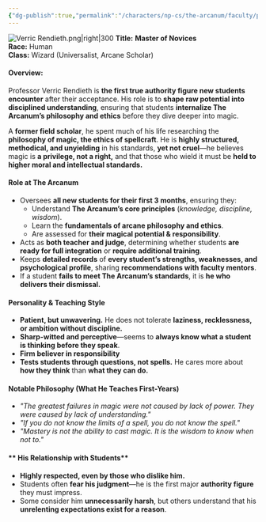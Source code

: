 ```yaml
---
{"dg-publish":true,"permalink":"/characters/np-cs/the-arcanum/faculty/professor-verric-rendieth/","created":"2025-02-28T20:45:25.986-08:00","updated":"2025-03-04T18:26:16.996-08:00"}
---
```


![Verric Rendieth.png|right|300](/img/user/zz.%20Behind%20the%20Scenes/Pictures/Verric%20Rendieth.png)
**Title:** **Master of Novices**  
**Race:** Human  
**Class:** Wizard (Universalist, Arcane Scholar)  

#### **Overview:**  
Professor Verric Rendieth is **the first true authority figure new students encounter** after their acceptance. His role is to **shape raw potential into disciplined understanding**, ensuring that students **internalize The Arcanum’s philosophy and ethics** before they dive deeper into magic.

A **former field scholar**, he spent much of his life researching the **philosophy of magic, the ethics of spellcraft**. He is **highly structured, methodical, and unyielding** in his standards, **yet not cruel**—he believes magic is **a privilege, not a right,** and that those who wield it must be **held to higher moral and intellectual standards.**


####  **Role at The Arcanum**

- Oversees **all new students for their first 3 months**, ensuring they:  
    - Understand **The Arcanum’s core principles** (_knowledge, discipline, wisdom_).  
    - Learn the **fundamentals of arcane philosophy and ethics**.  
    - Are assessed for **their magical potential & responsibility**.
- Acts as **both teacher and judge**, determining whether students **are ready for full integration** or **require additional training**.
- Keeps **detailed records** of **every student’s strengths, weaknesses, and psychological profile**, sharing **recommendations with faculty mentors**.
- If a student **fails to meet The Arcanum’s standards**, it is **he who delivers their dismissal.**

#### **Personality & Teaching Style**

- **Patient, but unwavering.** He does not tolerate **laziness, recklessness, or ambition without discipline.**  
- **Sharp-witted and perceptive**—seems to **always know what a student is thinking before they speak**.  
- **Firm believer in responsibility**
- **Tests students through questions, not spells.** He cares more about **how they think** than **what they can do.** 

#### **Notable Philosophy (What He Teaches First-Years)**

- _"The greatest failures in magic were not caused by lack of power. They were caused by lack of understanding."_
- _"If you do not know the limits of a spell, you do not know the spell."_
- _"Mastery is not the ability to cast magic. It is the wisdom to know when not to."_

#### ** His Relationship with Students**

- **Highly respected, even by those who dislike him.**
- Students often **fear his judgment**—he is the first major **authority figure** they must impress.
- Some consider him **unnecessarily harsh**, but others understand that his **unrelenting expectations exist for a reason**.